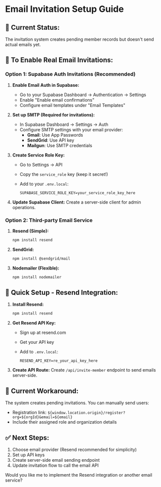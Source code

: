 # Email Invitation Setup Guide

## 🎯 **Current Status:**

The invitation system creates pending member records but doesn't send actual emails yet.

## 🔧 **To Enable Real Email Invitations:**

### **Option 1: Supabase Auth Invitations (Recommended)**

1. **Enable Email Auth in Supabase:**
   - Go to your Supabase Dashboard → Authentication → Settings
   - Enable "Enable email confirmations"
   - Configure email templates under "Email Templates"

2. **Set up SMTP (Required for invitations):**
   - In Supabase Dashboard → Settings → Auth
   - Configure SMTP settings with your email provider:
     - **Gmail**: Use App Passwords
     - **SendGrid**: Use API key
     - **Mailgun**: Use SMTP credentials

3. **Create Service Role Key:**
   - Go to Settings → API
   - Copy the `service_role` key (keep it secret!)
   - Add to your `.env.local`:

     ```env
     SUPABASE_SERVICE_ROLE_KEY=your_service_role_key_here
     ```

4. **Update Supabase Client:**
   Create a server-side client for admin operations.

### **Option 2: Third-party Email Service**

1. **Resend (Simple):**

   ```bash
   npm install resend
   ```

2. **SendGrid:**

   ```bash
   npm install @sendgrid/mail
   ```

3. **Nodemailer (Flexible):**

   ```bash
   npm install nodemailer
   ```

## 🚀 **Quick Setup - Resend Integration:**

1. **Install Resend:**

   ```bash
   npm install resend
   ```

2. **Get Resend API Key:**
   - Sign up at resend.com
   - Get your API key
   - Add to `.env.local`:

     ```env
     RESEND_API_KEY=re_your_api_key_here
     ```

3. **Create API Route:**
   Create `/api/invite-member` endpoint to send emails server-side.

## 📧 **Current Workaround:**

The system creates pending invitations. You can manually send users:

- Registration link: `${window.location.origin}/register?org=${orgId}&email=${email}`
- Include their assigned role and organization details

## ✅ **Next Steps:**

1. Choose email provider (Resend recommended for simplicity)
2. Set up API keys
3. Create server-side email sending endpoint
4. Update invitation flow to call the email API

Would you like me to implement the Resend integration or another email service?

